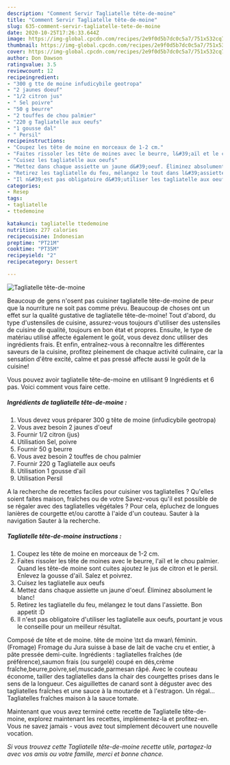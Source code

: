 ```yaml
---
description: "Comment Servir Tagliatelle tête-de-moine"
title: "Comment Servir Tagliatelle tête-de-moine"
slug: 635-comment-servir-tagliatelle-tete-de-moine
date: 2020-10-25T17:26:33.644Z
image: https://img-global.cpcdn.com/recipes/2e9f0d5b7dc0c5a7/751x532cq70/tagliatelle-tete-de-moine-photo-principale-de-la-recette.jpg
thumbnail: https://img-global.cpcdn.com/recipes/2e9f0d5b7dc0c5a7/751x532cq70/tagliatelle-tete-de-moine-photo-principale-de-la-recette.jpg
cover: https://img-global.cpcdn.com/recipes/2e9f0d5b7dc0c5a7/751x532cq70/tagliatelle-tete-de-moine-photo-principale-de-la-recette.jpg
author: Don Dawson
ratingvalue: 3.5
reviewcount: 12
recipeingredient:
- "300 g tte de moine infudicybile geotropa"
- "2 jaunes doeuf"
- "1/2 citron jus"
- " Sel poivre"
- "50 g beurre"
- "2 touffes de chou palmier"
- "220 g Tagliatelle aux oeufs"
- "1 gousse dal"
- " Persil"
recipeinstructions:
- "Coupez les tête de moine en morceaux de 1-2 cm."
- "Faites rissoler les tête de moines avec le beurre, l&#39;aïl et le chou palmier. Quand les tête-de moine sont cuites ajoutez le jus de citron et le persil. Enlevez la gousse d&#39;aïl. Salez et poivrez."
- "Cuisez les tagliatelle aux oeufs"
- "Mettez dans chaque assiette un jaune d&#39;oeuf. Éliminez absolument le blanc!"
- "Retirez les tagliatelle du feu, mélangez le tout dans l&#39;assiette. Bon appetit :D"
- "Il n&#39;est pas obligatoire d&#39;utiliser les tagliatelle aux oeufs, pourtant je vous le conseille pour un meilleur résultat."
categories:
- Resep
tags:
- tagliatelle
- ttedemoine

katakunci: tagliatelle ttedemoine 
nutrition: 277 calories
recipecuisine: Indonesian
preptime: "PT21M"
cooktime: "PT35M"
recipeyield: "2"
recipecategory: Dessert

---
```



![Tagliatelle tête-de-moine](https://img-global.cpcdn.com/recipes/2e9f0d5b7dc0c5a7/751x532cq70/tagliatelle-tete-de-moine-photo-principale-de-la-recette.jpg)

Beaucoup de gens n'osent pas cuisiner tagliatelle tête-de-moine de peur que la nourriture ne soit pas comme prévu. Beaucoup de choses ont un effet sur la qualité gustative de tagliatelle tête-de-moine! Tout d'abord, du type d'ustensiles de cuisine, assurez-vous toujours d'utiliser des ustensiles de cuisine de qualité, toujours en bon état et propres. Ensuite, le type de matériau utilisé affecte également le goût, vous devez donc utiliser des ingrédients frais. Et enfin, entraînez-vous à reconnaître les différentes saveurs de la cuisine, profitez pleinement de chaque activité culinaire, car la sensation d'être excité, calme et pas pressé affecte aussi le goût de la cuisine!

<!--inarticleads1-->

Vous pouvez avoir tagliatelle tête-de-moine en utilisant 9 Ingrédients et 6 pas. Voici comment vous faire cette.

##### Ingrédients de tagliatelle tête-de-moine :

1. Vous devez vous préparer 300 g tête de moine (infudicybile geotropa)
1. Vous avez besoin 2 jaunes d&#39;oeuf
1. Fournir 1/2 citron (jus)
1. Utilisation  Sel, poivre
1. Fournir 50 g beurre
1. Vous avez besoin 2 touffes de chou palmier
1. Fournir 220 g Tagliatelle aux oeufs
1. Utilisation 1 gousse d&#39;aïl
1. Utilisation  Persil


A la recherche de recettes faciles pour cuisiner vos tagliatelles ? Qu&#39;elles soient faites maison, fraîches ou de votre Savez-vous qu&#39;il est possible de se régaler avec des tagliatelles végétales ? Pour cela, épluchez de longues lanières de courgette et/ou carotte à l&#39;aide d&#39;un couteau. Sauter à la navigation Sauter à la recherche. 

<!--inarticleads2-->

##### Tagliatelle tête-de-moine instructions :

1. Coupez les tête de moine en morceaux de 1-2 cm.
1. Faites rissoler les tête de moines avec le beurre, l&#39;aïl et le chou palmier. Quand les tête-de moine sont cuites ajoutez le jus de citron et le persil. Enlevez la gousse d&#39;aïl. Salez et poivrez.
1. Cuisez les tagliatelle aux oeufs
1. Mettez dans chaque assiette un jaune d&#39;oeuf. Éliminez absolument le blanc!
1. Retirez les tagliatelle du feu, mélangez le tout dans l&#39;assiette. Bon appetit :D
1. Il n&#39;est pas obligatoire d&#39;utiliser les tagliatelle aux oeufs, pourtant je vous le conseille pour un meilleur résultat.


Composé de tête et de moine. tête de moine \tɛt də mwan\ féminin. (Fromage) Fromage du Jura suisse à base de lait de vache cru et entier, à pâte pressée demi-cuite. Ingrédients : tagliatelles fraîches (de préférence),saumon frais (ou surgelé) coupé en dés,crème fraîche,beurre,poivre,sel,muscade,parmesan râpé. Avec le couteau économe, tailler des tagliatelles dans la chair des courgettes prises dans le sens de la longueur. Ces aiguillettes de canard sont à déguster avec des tagliatelles fraîches et une sauce à la moutarde et à l&#39;estragon. Un régal… Tagliatelles fraîches maison à la sauce tomate. 

<!--inarticleads1-->

<p>
Maintenant que vous avez terminé cette recette de Tagliatelle tête-de-moine, explorez maintenant les recettes, implémentez-la et profitez-en. Vous ne savez jamais - vous avez tout simplement découvert une nouvelle vocation.
</p>

<p>
<i>Si vous trouvez cette Tagliatelle tête-de-moine recette utile, partagez-la avec vos amis ou votre famille, merci et bonne chance.</i>
</p>
